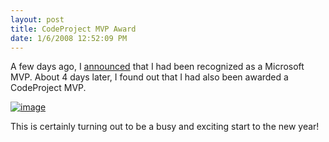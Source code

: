 ```yaml
---
layout: post
title: CodeProject MVP Award
date: 1/6/2008 12:52:09 PM
---
```


A few days ago, I [announced](http://geekswithblogs.net/sdorman/archive/2008/01/01/microsoft-mvp-award.aspx) that I had been recognized as a Microsoft MVP. About 4 days later, I found out that I had also been awarded a CodeProject MVP.

[![image](http://gwb.blob.core.windows.net/sdorman/WindowsLiveWriter/CodeProjectMVPAward_B414/image_thumb.png)](http://gwb.blob.core.windows.net/sdorman/WindowsLiveWriter/CodeProjectMVPAward_B414/image_2.png) 

This is certainly turning out to be a busy and exciting start to the new year!
